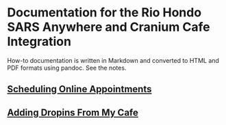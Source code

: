 # Documentation for the Rio Hondo SARS Anywhere and Cranium Cafe Integration

How-to documentation is written in Markdown and converted to HTML and PDF formats using pandoc. See the notes.

## [Scheduling Online Appointments](https://sc137.github.io/sars_cranium/SchedulingOnline.html)

## [Adding Dropins From My Cafe](https://sc137.github.io/sars_cranium/MyCafeDropIn.html)


